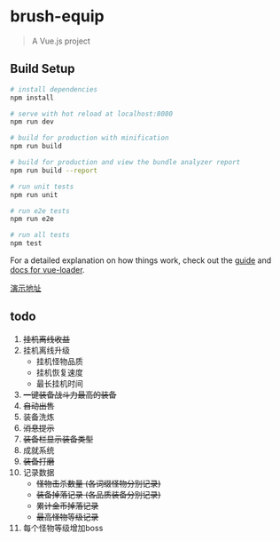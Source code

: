 # brush-equip

> A Vue.js project

## Build Setup

``` bash
# install dependencies
npm install

# serve with hot reload at localhost:8080
npm run dev

# build for production with minification
npm run build

# build for production and view the bundle analyzer report
npm run build --report

# run unit tests
npm run unit

# run e2e tests
npm run e2e

# run all tests
npm test
```

For a detailed explanation on how things work, check out the [guide](http://vuejs-templates.github.io/webpack/) and [docs for vue-loader](http://vuejs.github.io/vue-loader).

[演示地址](https://mj921.github.io/brush-equip/dist/index.html)

## todo

1. ~~挂机离线收益~~
2. 挂机离线升级
    * 挂机怪物品质
    * 挂机恢复速度
    * 最长挂机时间
3. ~~一键装备战斗力最高的装备~~
4. ~~自动出售~~
5. 装备洗炼
6. ~~消息提示~~
7. ~~装备栏显示装备类型~~
8. 成就系统
9. ~~装备打磨~~
10. 记录数据
    * ~~怪物击杀数量 (各词缀怪物分别记录)~~
    * ~~装备掉落记录 (各品质装备分别记录)~~
    * ~~累计金币掉落记录~~
    * ~~最高怪物等级记录~~
11. 每个怪物等级增加boss